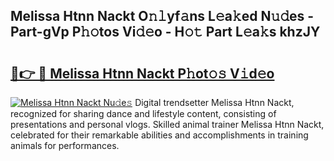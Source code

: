 ## Melissa Htnn Nackt O𝚗𝚕yf𝚊ns L𝚎a𝚔ed N𝚞𝚍es - Part-gVp P𝚑𝚘tos Vi𝚍𝚎o - H𝚘𝚝 Part L𝚎a𝚔s khzJY

# <h2><a href="http://kfdqen7.oniu.top/?m=Melissa+Htnn+Nackt">🔗👉 🔴 Melissa Htnn Nackt P𝚑ot𝚘𝚜 V𝚒d𝚎o</a></h2>

[![Melissa Htnn Nackt Nu𝚍e𝚜](https://i.imgur.com/0qMVB7G.gif)](http://kfdqen7.oniu.top/?m=Melissa+Htnn+Nackt)
Digital trendsetter Melissa Htnn Nackt, recognized for sharing dance and lifestyle content, consisting of presentations and personal vlogs. Skilled animal trainer Melissa Htnn Nackt, celebrated for their remarkable abilities and accomplishments in training animals for performances.  
